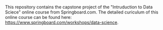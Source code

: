 This repository contains the capstone project of the "Intruduction to Data Sciece" online course from Springboard.com. The detailed curiculum of this online course can be found here: https://www.springboard.com/workshops/data-science.
